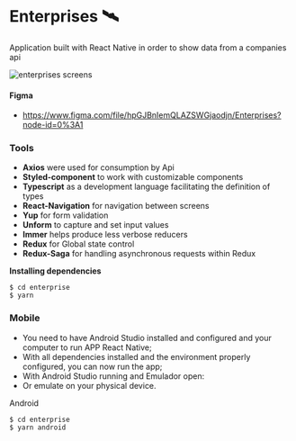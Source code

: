 # Enterprises 🛰
Application built with React Native in order to show data from a companies api

![enterprises screens](https://github.com/ItsJuniorDias/Enterprises_myapp/assets/50254416/bcef23f0-8fca-41f1-a000-ef2b426eac26)


#### Figma
- https://www.figma.com/file/hpGJBnIemQLAZSWGjaodjn/Enterprises?node-id=0%3A1

### Tools
- **Axios** were used for consumption by Api
- **Styled-component** to work with customizable components
- **Typescript** as a development language facilitating the definition of types
- **React-Navigation** for navigation between screens
- **Yup** for form validation
- **Unform** to capture and set input values
- **Immer** helps produce less verbose reducers
- **Redux** for Global state control
- **Redux-Saga** for handling asynchronous requests within Redux




**Installing dependencies**

```
$ cd enterprise 
$ yarn 
```

### Mobile
* You need to have Android Studio installed and configured and your computer to run APP React Native;
* With all dependencies installed and the environment properly configured, you can now run the app;
* With Android Studio running and Emulador open:
* Or emulate on your physical device.


Android

```
$ cd enterprise 
$ yarn android 
```



